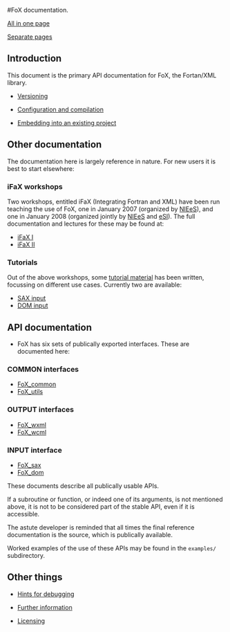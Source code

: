 #FoX documentation.

[All in one page](FoX_DoX.html)

[Separate pages](FoX.html)
## Introduction

This document is the primary API documentation for FoX, the Fortan/XML library.

* [Versioning](|Versioning|)

* [Configuration and compilation](|Compilation|)

* [Embedding into an existing project](|Embedding|)

## Other documentation

The documentation here is largely reference in nature. For new users it is best to start elsewhere:

### iFaX workshops

Two workshops, entitled iFaX (Integrating Fortran and XML) have been run teaching the use of FoX, one in January 2007 (organized by [NIEeS](http://www.niees.ac.uk)), and one in January 2008 (organized jointly by [NIEeS](http://www.niees.ac.uk) and [eSI](http://www.nesc.ac.uk/esi/)). The full documentation and lectures for these may be found at:

* [iFaX I](http://buffalo.niees.group.cam.ac.uk/archive2.php?event_details=ifax)
* [iFaX II](http://www.nesc.ac.uk/action/esi/contribution.cfm?Title=841)

### Tutorials

Out of the above workshops, some [tutorial material](http://www.uszla.me.uk/FoX/iFaX/) has been written, focussing on different use cases. Currently two are available:

* [SAX input](http://www.uszla.me.uk/FoX/iFaX/iFaX.4/iFaX.4.html)
* [DOM input](http://www.uszla.me.uk/FoX/iFaX/iFaX.5/iFaX.5.html)

## API documentation

* FoX has six sets of publically exported interfaces. These are documented here:

### COMMON interfaces

* [FoX_common](|FoX_common|)
* [FoX_utils](|FoX_utils|)

### OUTPUT interfaces

* [FoX_wxml](|FoX_wxml|)
* [FoX_wcml](|FoX_wcml|)

### INPUT interface

* [FoX_sax](|FoX_sax|)
* [FoX_dom](|FoX_dom|)

These documents describe all publically usable APIs.

If a subroutine or function, or indeed one of its arguments, is not mentioned above, it is not to be considered part of the stable API, even if it is accessible.

The astute developer is reminded that all times the final reference documentation is the source, which is publically available.

Worked examples of the use of these APIs may be found in the `examples/` subdirectory.

## Other things

* [Hints for debugging](|Debugging|)

* [Further information](|Information|)

* [Licensing](|Licensing|)
